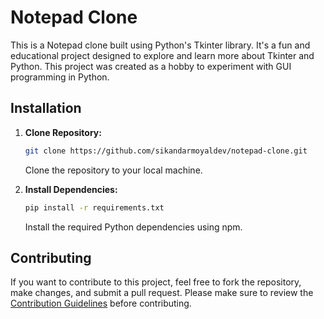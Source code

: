 # Notepad Clone

This is a Notepad clone built using Python's Tkinter library. It's a fun and educational project designed to explore and learn more about Tkinter and Python. This project was created as a hobby to experiment with GUI programming in Python.

## Installation
1. **Clone Repository:**

    ```bash
    git clone https://github.com/sikandarmoyaldev/notepad-clone.git
    ```

    Clone the repository to your local machine.

2. **Install Dependencies:**

    ```bash
    pip install -r requirements.txt
    ```

    Install the required Python dependencies using npm.

## Contributing

If you want to contribute to this project, feel free to fork the repository, make changes, and submit a pull request. Please make sure to review the [Contribution Guidelines](CONTRIBUTING.md) before contributing.
